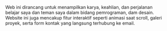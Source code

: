 Web ini dirancang untuk menampilkan karya, keahlian, dan perjalanan belajar saya dan teman saya dalam bidang pemrograman, dam desain. Website ini juga mencakup fitur interaktif seperti animasi saat scroll, galeri proyek, serta form kontak yang langsung terhubung ke email.
